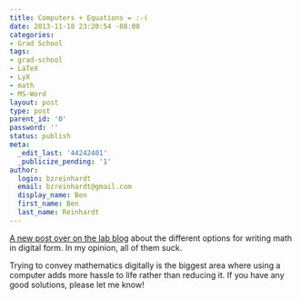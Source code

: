 ```yaml
---
title: Computers + Equations = :-(
date: 2013-11-18 23:20:54 -08:00
categories:
- Grad School
tags:
- grad-school
- LaTeX
- LyX
- math
- MS-Word
layout: post
type: post
parent_id: '0'
password: ''
status: publish
meta:
  _edit_last: '44242401'
  _publicize_pending: '1'
author:
  login: bzreinhardt
  email: bzreinhardt@gmail.com
  display_name: Ben
  first_name: Ben
  last_name: Reinhardt
---
```


<p><a href="http://www.spacecraftresearch.com/blog/?p=237" target="_blank">A new post over on the lab blog</a> about the different options for writing math in digital form. In my opinion, all of them suck.</p>
<p>Trying to convey mathematics digitally is the biggest area where using a computer adds more hassle to life rather than reducing it. If you have any good solutions, please let me know!</p>
